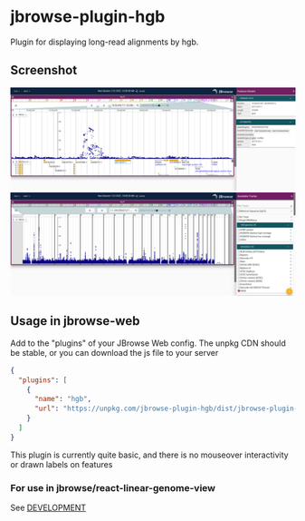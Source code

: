# jbrowse-plugin-hgb

Plugin for displaying long-read alignments by hgb.

## Screenshot

![](img/1.png)
![](img/2.png)

## Usage in jbrowse-web

Add to the "plugins" of your JBrowse Web config. The unpkg CDN should be stable, or you can download the js file to your server

```json
{
  "plugins": [
    {
      "name": "hgb",
      "url": "https://unpkg.com/jbrowse-plugin-hgb/dist/jbrowse-plugin-hgb.umd.production.min.js"
    }
  ]
}
```

This plugin is currently quite basic, and there is no mouseover interactivity or drawn labels on features

### For use in jbrowse/react-linear-genome-view

See [DEVELOPMENT](DEVELOPMENT.md)
